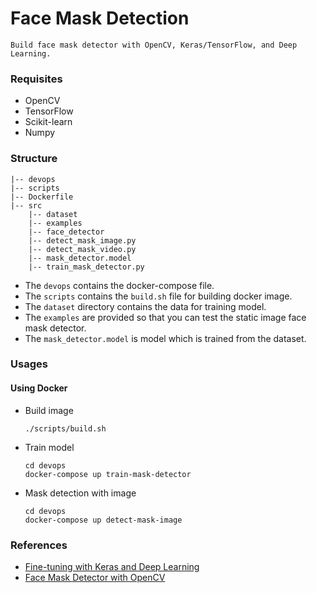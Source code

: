 # Face Mask Detection
    Build face mask detector with OpenCV, Keras/TensorFlow, and Deep Learning.

### Requisites
+ OpenCV
+ TensorFlow
+ Scikit-learn
+ Numpy

### Structure
```
|-- devops
|-- scripts
|-- Dockerfile
|-- src
    |-- dataset
    |-- examples
    |-- face_detector
    |-- detect_mask_image.py
    |-- detect_mask_video.py
    |-- mask_detector.model
    |-- train_mask_detector.py
```

+ The `devops` contains the docker-compose file.
+ The `scripts` contains the `build.sh` file for building docker image.
+ The `dataset` directory contains the data for training model.
+ The `examples` are provided so that you can test the static image face mask detector.
+ The `mask_detector.model` is model which is trained from the dataset.

### Usages
#### Using Docker
+ Build image
    ```
    ./scripts/build.sh
    ```

+ Train model
    ```
    cd devops
    docker-compose up train-mask-detector
    ```

+ Mask detection with image
    ```
    cd devops
    docker-compose up detect-mask-image
    ```

### References
+ [Fine-tuning with Keras and Deep Learning](https://www.pyimagesearch.com/2019/06/03/fine-tuning-with-keras-and-deep-learning/)
+ [Face Mask Detector with OpenCV](https://www.pyimagesearch.com/2020/05/04/covid-19-face-mask-detector-with-opencv-keras-tensorflow-and-deep-learning/)
